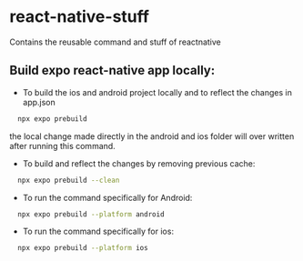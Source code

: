 # react-native-stuff
Contains the reusable command and stuff of reactnative

## Build expo react-native app locally:
- To build the ios and android project locally and to reflect the changes in app.json
```bash
  npx expo prebuild
```
  the local change made directly in the android and ios folder will over written after running this command.

- To build and reflect the changes by removing previous cache:
```bash
  npx expo prebuild --clean
```
  
- To run the command specifically for Android:
```bash
  npx expo prebuild --platform android
```

- To run the command specifically for ios:
```bash
  npx expo prebuild --platform ios
```
  
